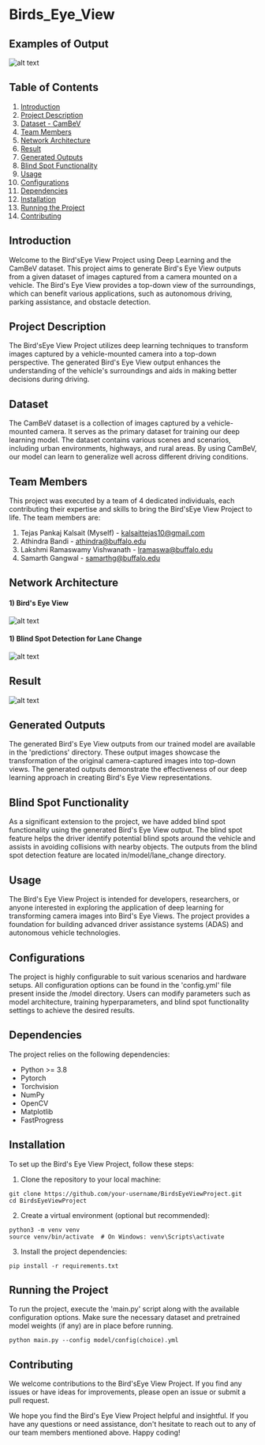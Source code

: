 ﻿# Birds_Eye_View

## Examples of Output
![alt text](https://github.com/TejasKalsait/Birds_Eye_View/blob/main/images/bird_eye_sample.png?raw=true)

## Table of Contents
1. [Introduction](#introduction)
2. [Project Description](#project-description)
3. [Dataset - CamBeV](#dataset)
4. [Team Members](#team-members)
5. [Network Architecture](#network-architecture)
6. [Result](#result)
7. [Generated Outputs](#generated-outputs)
8. [Blind Spot Functionality](#blind-spot-functionality)
9. [Usage](#usage)
10. [Configurations](#configurations)
11. [Dependencies](#dependencies)
12. [Installation](#installation)
13. [Running the Project](#running-the-project)
14. [Contributing](#contributing)

## Introduction
Welcome to the Bird'sEye View Project using Deep Learning and the CamBeV dataset. This project aims to generate Bird's Eye View outputs from a given dataset of images captured from a camera mounted on a vehicle. The Bird's Eye View provides a top-down view of the surroundings, which can benefit various applications, such as autonomous driving, parking assistance, and obstacle detection.

## Project Description
The Bird'sEye View Project utilizes deep learning techniques to transform images captured by a vehicle-mounted camera into a top-down perspective. The generated Bird's Eye View output enhances the understanding of the vehicle's surroundings and aids in making better decisions during driving.

## Dataset
The CamBeV dataset is a collection of images captured by a vehicle-mounted camera. It serves as the primary dataset for training our deep learning model. The dataset contains various scenes and scenarios, including urban environments, highways, and rural areas. By using CamBeV, our model can learn to generalize well across different driving conditions.

## Team Members
This project was executed by a team of 4 dedicated individuals, each contributing their expertise and skills to bring the Bird'sEye View Project to life. The team members are:
1. Tejas Pankaj Kalsait (Myself) - kalsaittejas10@gmail.com
2. Athindra Bandi - athindra@buffalo.edu
3. Lakshmi Ramaswamy Vishwanath - lramaswa@buffalo.edu
4. Samarth Gangwal - samarthg@buffalo.edu

## Network Architecture
#### 1) Bird's Eye View
![alt text](https://github.com/TejasKalsait/Birds_Eye_View/blob/main/images/model_part1.png?raw=true)
#### 1) Blind Spot Detection for Lane Change
![alt text](https://github.com/TejasKalsait/Birds_Eye_View/blob/main/images/model_part2.png?raw=true)

## Result
![alt text](https://github.com/TejasKalsait/Birds_Eye_View/blob/main/images/result_graph.png?raw=true)

## Generated Outputs
The generated Bird's Eye View outputs from our trained model are available in the 'predictions' directory. These output images showcase the transformation of the original camera-captured images into top-down views. The generated outputs demonstrate the effectiveness of our deep learning approach in creating Bird's Eye View representations.

## Blind Spot Functionality
As a significant extension to the project, we have added blind spot functionality using the generated Bird's Eye View output. The blind spot feature helps the driver identify potential blind spots around the vehicle and assists in avoiding collisions with nearby objects.
The outputs from the blind spot detection feature are located in/model/lane_change directory.

## Usage
The Bird's Eye View Project is intended for developers, researchers, or anyone interested in exploring the application of deep learning for transforming camera images into Bird's Eye Views. The project provides a foundation for building advanced driver assistance systems (ADAS) and autonomous vehicle technologies.

## Configurations
The project is highly configurable to suit various scenarios and hardware setups. All configuration options can be found in the 'config.yml' file present inside the /model directory. Users can modify parameters such as model architecture, training hyperparameters, and blind spot functionality settings to achieve the desired results.

## Dependencies
The project relies on the following dependencies:
- Python >= 3.8
- Pytorch
- Torchvision
- NumPy
- OpenCV
- Matplotlib
- FastProgress

## Installation
To set up the Bird's Eye View Project, follow these steps:

1. Clone the repository to your local machine:
```
git clone https://github.com/your-username/BirdsEyeViewProject.git
cd BirdsEyeViewProject
```

2. Create a virtual environment (optional but recommended):
```
python3 -m venv venv
source venv/bin/activate  # On Windows: venv\Scripts\activate
```

3. Install the project dependencies:
```
pip install -r requirements.txt
```

## Running the Project
To run the project, execute the 'main.py' script along with the available configuration options. Make sure the necessary dataset and pretrained model weights (if any) are in place before running.

```
python main.py --config model/config(choice).yml
```

## Contributing
We welcome contributions to the Bird'sEye View Project. If you find any issues or have ideas for improvements, please open an issue or submit a pull request.

We hope you find the Bird's Eye View Project helpful and insightful. If you have any questions or need assistance, don't hesitate to reach out to any of our team members mentioned above. Happy coding!
